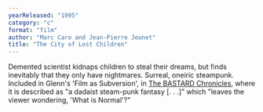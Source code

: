```yaml
---
yearReleased: "1995"
category: "c"
format: "film"
author: "Marc Caro and Jean-Pierre Jeunet"
title: "The City of Lost Children"
---
```

Demented scientist kidnaps children to steal their dreams,  but finds inevitably that they only have nightmares. Surreal, oneiric steampunk.
 
Included in Glenn's 'Film as Subversion', in <a href="biblio.htm#Bastard">The BASTARD Chronicles</a>, where it is described  as "a dadaist steam-punk fantasy [. . .]" which "leaves the viewer wondering,  'What is Normal'?"